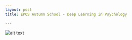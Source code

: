 ```yaml
---
layout: post
title: EPOS Autumn School - Deep Learning in Psychology 

---
```


![alt text](https://github.com/epos-deep-learning/edl.github.io/tree/master/_imgs/uva.png "UvA")


